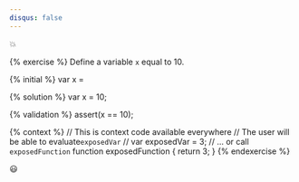 ```yaml
---
disqus: false
---
```



:boom:

{% exercise %}
Define a variable `x` equal to 10.

{% initial %}
var x =

{% solution %}
var x = 10;

{% validation %}
assert(x == 10);

{% context %}
// This is context code available everywhere
// The user will be able to evaluate`exposedVar`
// var exposedVar = 3;
// ... or call `exposedFunction`
function exposedFunction {
    return 3;
}
{% endexercise %}

:smiley: